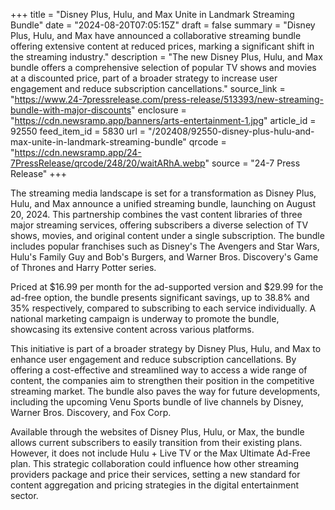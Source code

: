 +++
title = "Disney Plus, Hulu, and Max Unite in Landmark Streaming Bundle"
date = "2024-08-20T07:05:15Z"
draft = false
summary = "Disney Plus, Hulu, and Max have announced a collaborative streaming bundle offering extensive content at reduced prices, marking a significant shift in the streaming industry."
description = "The new Disney Plus, Hulu, and Max bundle offers a comprehensive selection of popular TV shows and movies at a discounted price, part of a broader strategy to increase user engagement and reduce subscription cancellations."
source_link = "https://www.24-7pressrelease.com/press-release/513393/new-streaming-bundle-with-major-discounts"
enclosure = "https://cdn.newsramp.app/banners/arts-entertainment-1.jpg"
article_id = 92550
feed_item_id = 5830
url = "/202408/92550-disney-plus-hulu-and-max-unite-in-landmark-streaming-bundle"
qrcode = "https://cdn.newsramp.app/24-7PressRelease/qrcode/248/20/waitARhA.webp"
source = "24-7 Press Release"
+++

<p>The streaming media landscape is set for a transformation as Disney Plus, Hulu, and Max announce a unified streaming bundle, launching on August 20, 2024. This partnership combines the vast content libraries of three major streaming services, offering subscribers a diverse selection of TV shows, movies, and original content under a single subscription. The bundle includes popular franchises such as Disney's The Avengers and Star Wars, Hulu's Family Guy and Bob's Burgers, and Warner Bros. Discovery's Game of Thrones and Harry Potter series.</p><p>Priced at $16.99 per month for the ad-supported version and $29.99 for the ad-free option, the bundle presents significant savings, up to 38.8% and 35% respectively, compared to subscribing to each service individually. A national marketing campaign is underway to promote the bundle, showcasing its extensive content across various platforms.</p><p>This initiative is part of a broader strategy by Disney Plus, Hulu, and Max to enhance user engagement and reduce subscription cancellations. By offering a cost-effective and streamlined way to access a wide range of content, the companies aim to strengthen their position in the competitive streaming market. The bundle also paves the way for future developments, including the upcoming Venu Sports bundle of live channels by Disney, Warner Bros. Discovery, and Fox Corp.</p><p>Available through the websites of Disney Plus, Hulu, or Max, the bundle allows current subscribers to easily transition from their existing plans. However, it does not include Hulu + Live TV or the Max Ultimate Ad-Free plan. This strategic collaboration could influence how other streaming providers package and price their services, setting a new standard for content aggregation and pricing strategies in the digital entertainment sector.</p>